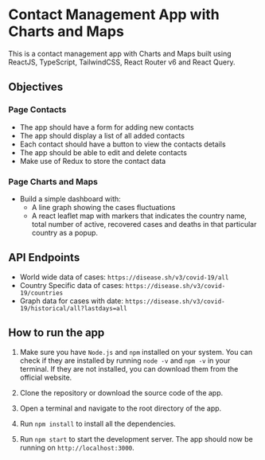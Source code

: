 # Contact Management App with Charts and Maps

This is a contact management app with Charts and Maps built using ReactJS, TypeScript, TailwindCSS, React Router v6 and React Query.

## Objectives

### Page Contacts
- The app should have a form for adding new contacts
- The app should display a list of all added contacts
- Each contact should have a button to view the contacts details
- The app should be able to edit and delete contacts
- Make use of Redux to store the contact data

### Page Charts and Maps
- Build a simple dashboard with:
    - A line graph showing the cases fluctuations
    - A react leaflet map with markers that indicates the country name, total number of active, recovered cases and deaths in that particular country as a popup.

## API Endpoints
- World wide data of cases: `https://disease.sh/v3/covid-19/all`
- Country Specific data of cases: `https://disease.sh/v3/covid-19/countries`
- Graph data for cases with date: `https://disease.sh/v3/covid-19/historical/all?lastdays=all`

## How to run the app

1. Make sure you have `Node.js` and `npm` installed on your system. You can check if they are installed by running `node -v` and `npm -v` in your terminal. If they are not installed, you can download them from the official website.

2. Clone the repository or download the source code of the app.

3. Open a terminal and navigate to the root directory of the app.

4. Run `npm install` to install all the dependencies.

5. Run `npm start` to start the development server. The app should now be running on `http://localhost:3000`.
